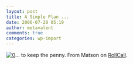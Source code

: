 ```yaml
---
layout: post
title: A Simple Plan ...
date: 2006-07-20 05:19
author: metavalent
comments: true
categories: wp-import
---
```

<!--Lead Photo --><a href="https://www.rollcall.com/images_rollcall_acm/matsonsml072006.jpg"><img src="https://img147.imageshack.us/img147/1476/matsonsml072006so7.jpg" border="0" alt="0" /></a><!-- Commentary -->... to keep the penny.  From Matson on <a href="https://www.rollcall.com/">RollCall</a>.
